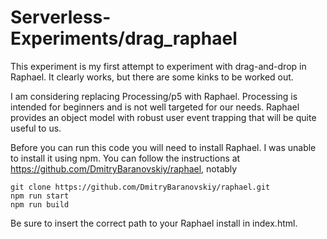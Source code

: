 # Serverless-Experiments/drag_raphael

This experiment is my first attempt to experiment with drag-and-drop in Raphael.  It clearly works, but there 
are some kinks to be worked out.

I am considering replacing Processing/p5 with Raphael.  Processing is intended for beginners and is not well 
targeted for our needs.  Raphael provides an object model with robust user event trapping that will be 
quite useful to us.

Before you can run this code you will need to install Raphael.  I was unable to install it 
using npm.  You can follow the instructions at https://github.com/DmitryBaranovskiy/raphael, notably

    git clone https://github.com/DmitryBaranovskiy/raphael.git
    npm run start
    npm run build

Be sure to insert the correct path to your Raphael install in index.html.

